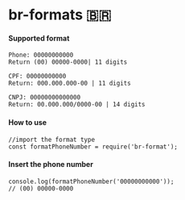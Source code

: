 # br-formats 🇧🇷 

#### Supported format

```
Phone: 00000000000 
Return (00) 00000-0000| 11 digits

CPF: 00000000000
Return: 000.000.000-00 | 11 digits

CNPJ: 00000000000000
Return: 00.000.000/0000-00 | 14 digits

```
#### How to use
```
//import the format type
const formatPhoneNumber = require('br-format');
```

#### Insert the phone number
```
console.log(formatPhoneNumber('00000000000'));
// (00) 00000-0000
```